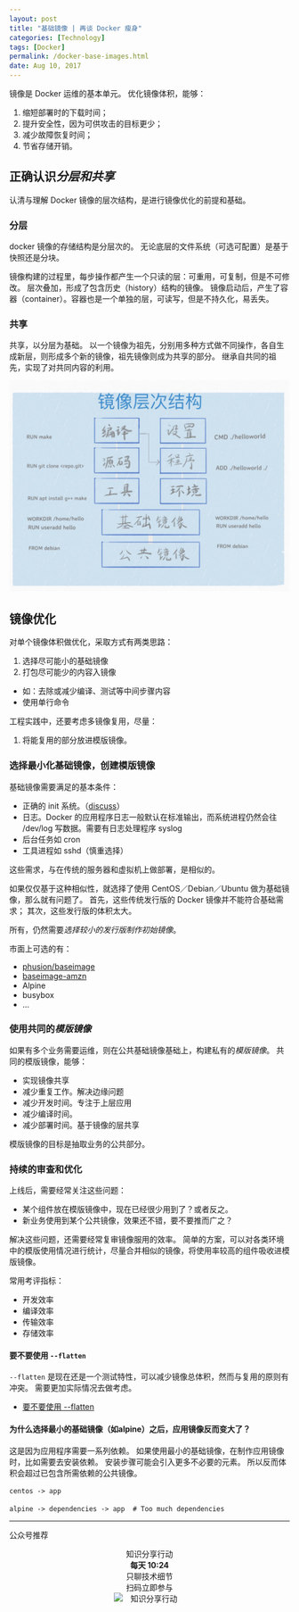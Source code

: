 ```yaml
---
layout: post
title: "基础镜像 | 再谈 Docker 瘦身"
categories: [Technology]
tags: [Docker]
permalink: /docker-base-images.html
date: Aug 10, 2017
---
```


镜像是 Docker 运维的基本单元。
优化镜像体积，能够：

1. 缩短部署时的下载时间；
2. 提升安全性，因为可供攻击的目标更少；
3. 减少故障恢复时间；
4. 节省存储开销。

## 正确认识*分层和共享*

认清与理解 Docker 镜像的层次结构，是进行镜像优化的前提和基础。
<!--excerpt-->

### 分层

docker 镜像的存储结构是分层次的。
无论底层的文件系统（可选可配置）是基于快照还是分块。

镜像构建的过程里，每步操作都产生一个只读的层：可重用，可复制，但是不可修改。
层次叠加，形成了包含历史（history）结构的镜像。
镜像启动后，产生了容器（container）。容器也是一个单独的层，可读写，但是不持久化，易丢失。

### 共享

共享，以分层为基础。
以一个镜像为祖先，分别用多种方式做不同操作，各自生成新层，则形成多个新的镜像，祖先镜像则成为共享的部分。
继承自共同的祖先，实现了对共同内容的利用。

![层次化存储结构](/images/2017/sharing-layers.jpg)

## 镜像优化

对单个镜像体积做优化，采取方式有两类思路：

1. 选择尽可能小的基础镜像
2. 打包尽可能少的内容入镜像
  * 如：去除或减少编译、测试等中间步骤内容
  * 使用单行命令

工程实践中，还要考虑多镜像复用，尽量：

1. 将能复用的部分放进模版镜像。

### 选择最小化基础镜像，创建模版镜像

基础镜像需要满足的基本条件：

- 正确的 init 系统。（[discuss][Docker and the PID 1 zombie reaping problem]）
- 日志。Docker 的应用程序日志一般默认在标准输出，而系统进程仍然会往 /dev/log 写数据。需要有日志处理程序 syslog
- 后台任务如 cron
- 工具进程如 sshd（慎重选择）

这些需求，与在传统的服务器和虚拟机上做部署，是相似的。

如果仅仅基于这种相似性，就选择了使用 CentOS／Debian／Ubuntu 做为基础镜像，那么就有问题了。
首先，这些传统发行版的 Docker 镜像并不能符合基础需求；
其次，这些发行版的体积太大。

所有，仍然需要*选择较小的发行版制作初始镜像*。

市面上可选的有：

- [phusion/baseimage](https://github.com/phusion/baseimage-docker)
- [baseimage-amzn](https://github.com/lambda-linux/baseimage-amzn/)
- Alpine
- busybox
- ...

### 使用共同的*模版镜像*

如果有多个业务需要运维，则在公共基础镜像基础上，构建私有的*模版镜像*。
共同的模版镜像，能够：

- 实现镜像共享
- 减少重复工作。解决边缘问题
- 减少开发时间。专注于上层应用
- 减少编译时间。
- 减少部署时间。基于镜像的层共享

模版镜像的目标是抽取业务的公共部分。

### 持续的审查和优化

上线后，需要经常关注这些问题：

- 某个组件放在模版镜像中，现在已经很少用到了？或者反之。
- 新业务使用到某个公共镜像，效果还不错，要不要推而广之？

解决这些问题，还需要经常复审镜像服用的效率。
简单的方案，可以对各类环境中的模版使用情况进行统计，尽量合并相似的镜像，将使用率较高的组件吸收进模版镜像。

常用考评指标：

- 开发效率
- 编译效率
- 传输效率
- 存储效率

#### 要不要使用 `--flatten`

`--flatten` 是现在还是一个测试特性，可以减少镜像总体积，然而与复用的原则有冲突。
需要更加实际情况去做考虑。

- [要不要使用 --flatten](https://stackoverflow.com/a/22714556)

#### 为什么选择最小的基础镜像（如alpine）之后，应用镜像反而变大了？

这是因为应用程序需要一系列依赖。
如果使用最小的基础镜像，在制作应用镜像时，比如需要去安装依赖。
安装步骤可能会引入更多不必要的元素。
所以反而体积会超过已包含所需依赖的公共镜像。

```
centos -> app

alpine -> dependencies -> app  # Too much dependencies
```

[Docker and the PID 1 zombie reaping problem]: <https://news.ycombinator.com/item?id=8916785>

---

公众号推荐
<center class="text-muted lead">
知识分享行动<br />
<b>每天 10:24</b><br />
只聊技术细节<br />
扫码立即参与<br />
<img src="/images/linux-wechat-qrcode.jpg" alt="知识分享行动" style="min-width: 128px; max-width: 256px;"/>
</center>


